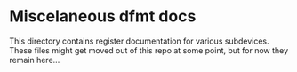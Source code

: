 # Miscelaneous dfmt docs

This directory contains register documentation for various subdevices. These files might get moved out of this repo at some point, but for now they remain here...
